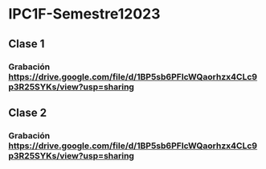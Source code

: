 # IPC1F-Semestre12023
## Clase 1
### Grabación https://drive.google.com/file/d/1BP5sb6PFIcWQaorhzx4CLc9p3R25SYKs/view?usp=sharing

## Clase 2
### Grabación https://drive.google.com/file/d/1BP5sb6PFIcWQaorhzx4CLc9p3R25SYKs/view?usp=sharing
